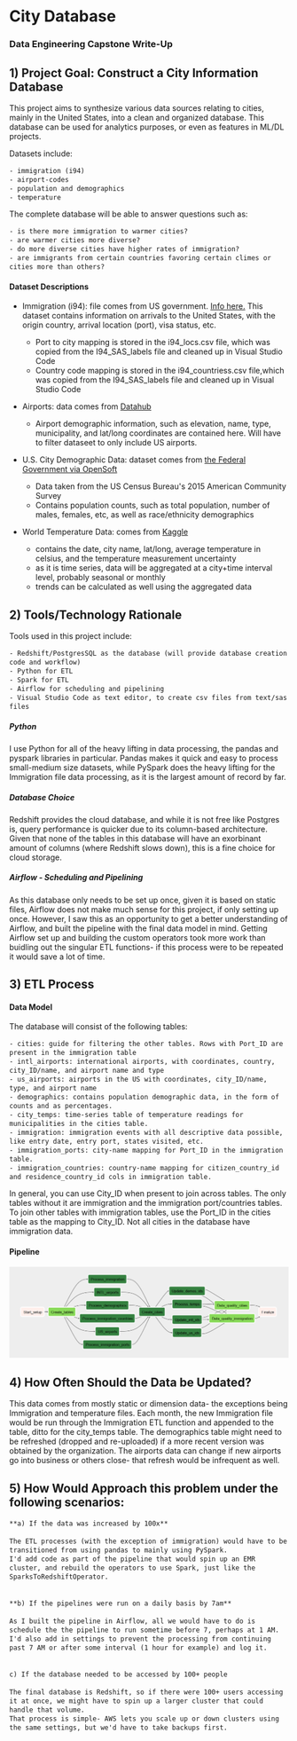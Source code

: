 # City Database
### Data Engineering Capstone Write-Up

## 1) Project Goal: Construct a City Information Database

This project aims to synthesize various data sources relating to cities, mainly in the United States, into a clean and organized database.
This database can be used for analytics purposes, or even as features in ML/DL projects.

Datasets include:

    - immigration (i94) 
    - airport-codes 
    - population and demographics
    - temperature

The complete database will be able to answer questions such as:

    - is there more immigration to warmer cities?
    - are warmer cities more diverse?
    - do more diverse cities have higher rates of immigration?
    - are immigrants from certain countries favoring certain climes or cities more than others? 

#### Dataset Descriptions

- Immigration (i94): file comes from US government. [Info here.](https://travel.trade.gov/research/reports/i94/historical/2016.html)
    This dataset contains information on arrivals to the United States, with the origin country, arrival location (port), visa status, etc. 
    - Port to city mapping is stored in the i94_locs.csv file, which was copied from the I94_SAS_labels file and cleaned up in Visual Studio Code
    - Country code mapping is stored in the i94_countriess.csv file,which was copied from the I94_SAS_labels file and cleaned up in Visual Studio Code


- Airports: data comes from [Datahub](https://datahub.io/core/airport-codes#data)
    - Airport demographic information, such as elevation, name, type, municipality, and lat/long coordinates are contained here. Will have to filter dataseet to only include US airports.


- U.S. City Demographic Data: dataset comes from [the Federal Government via OpenSoft](https://public.opendatasoft.com/explore/dataset/us-cities-demographics/export/)
    - Data taken from the US Census Bureau's 2015 American Community Survey
    - Contains population counts, such as total population, number of males, females, etc, as well as race/ethnicity demographics
    
    
- World Temperature Data: comes from [Kaggle](https://www.kaggle.com/berkeleyearth/climate-change-earth-surface-temperature-data#GlobalLandTemperaturesByCity.csv)
    - contains the date, city name, lat/long, average temperature in celsius, and the temperature measurement uncertainty
    - as it is time series, data will be aggregated at a city+time interval level, probably seasonal or monthly
    - trends can be calculated as well using the aggregated data


## 2) Tools/Technology Rationale

Tools used in this project include:

    - Redshift/PostgresSQL as the database (will provide database creation code and workflow)
    - Python for ETL
    - Spark for ETL
    - Airflow for scheduling and pipelining
    - Visual Studio Code as text editor, to create csv files from text/sas files

##### Python
I use Python for all of the heavy lifting in data processing, the pandas and pyspark libraries in particular.
Pandas makes it quick and easy to process small-medium size datasets, while PySpark does the heavy lifting for the Immigration file data processing, as it is the largest amount of record by far.

##### Database Choice
Redshift provides the cloud database, and while it is not free like Postgres is, query performance is quicker due to its column-based architecture. Given that none of the tables in this database will have an exorbinant amount of columns (where Redshift slows down), this is a fine choice for cloud storage.

##### Airflow - Scheduling and Pipelining
As this database only needs to be set up once, given it is based on static files, Airflow does not make much sense for this project, if only setting up once.
However, I saw this as an opportunity to get a better understanding of Airflow, and built the pipeline with the final data model in mind.
Getting Airflow set up and building the custom operators took more work than buidling out the singular ETL functions- if this process were to be repeated it would save a lot of time.



## 3) ETL Process

#### Data Model

The database will consist of the following tables:

    - cities: guide for filtering the other tables. Rows with Port_ID are present in the immigration table 
    - intl_airports: international airports, with coordinates, country, city_ID/name, and airport name and type
    - us_airports: airports in the US with coordinates, city_ID/name, type, and airport name
    - demographics: contains population demographic data, in the form of counts and as percentages. 
    - city_temps: time-series table of temperature readings for municipalities in the cities table.
    - immigration: immigration events with all descriptive data possible, like entry date, entry port, states visited, etc. 
    - immigration_ports: city-name mapping for Port_ID in the immigration table.
    - immigration_countries: country-name mapping for citizen_country_id and residence_country_id cols in immigration table.

In general, you can use City_ID when present to join across tables. The only tables without it are immigration and the immigration port/countries tables.
To join other tables with immigration tables, use the Port_ID in the cities table as the mapping to City_ID. Not all cities in the database have immigration data.
 
 
#### Pipeline

![alt text](ProcessFlow.PNG "Pipeline in Airflow")


## 4) How Often Should the Data be Updated?

This data comes from mostly static or dimension data- the exceptions being Immigration and temperature files.
Each month, the new Immigration file would be run through the Immigration ETL function and appended to the table, ditto for the city_temps table. 
The demographics table might need to be refreshed (dropped and re-uploaded) if a more recent version was obtained by the organization.
The airports data can change if new airports go into business or others close- that refresh would be infrequent as well.


## 5) How Would Approach this problem under the following scenarios:

    **a) If the data was increased by 100x**

    The ETL processes (with the exception of immigration) would have to be transitioned from using pandas to mainly using PySpark.
    I'd add code as part of the pipeline that would spin up an EMR cluster, and rebuild the operators to use Spark, just like the SparksToRedshiftOperator.


    **b) If the pipelines were run on a daily basis by 7am**
    
    As I built the pipeline in Airflow, all we would have to do is schedule the the pipeline to run sometime before 7, perhaps at 1 AM.
    I'd also add in settings to prevent the processing from continuing past 7 AM or after some interval (1 hour for example) and log it.


    c) If the database needed to be accessed by 100+ people

    The final database is Redshift, so if there were 100+ users accessing it at once, we might have to spin up a larger cluster that could handle that volume.
    That process is simple- AWS lets you scale up or down clusters using the same settings, but we'd have to take backups first. 
